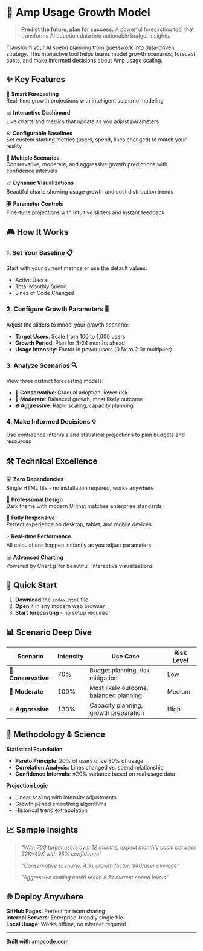 # 🚀 Amp Usage Growth Model

> **Predict the future, plan for success.** A powerful forecasting tool that transforms AI adoption data into actionable budget insights.

Transform your AI spend planning from guesswork into data-driven strategy. This interactive tool helps teams model growth scenarios, forecast costs, and make informed decisions about Amp usage scaling.

## ✨ Key Features

🎯 **Smart Forecasting**  
Real-time growth projections with intelligent scenario modeling

📊 **Interactive Dashboard**  
Live charts and metrics that update as you adjust parameters

⚙️ **Configurable Baselines**  
Set custom starting metrics (users, spend, lines changed) to match your reality

🔬 **Multiple Scenarios**  
Conservative, moderate, and aggressive growth predictions with confidence intervals

📈 **Dynamic Visualizations**  
Beautiful charts showing usage growth and cost distribution trends

🎛️ **Parameter Controls**  
Fine-tune projections with intuitive sliders and instant feedback

## 🎮 How It Works

### 1. **Set Your Baseline** 📋
Start with your current metrics or use the default values:
- Active Users
- Total Monthly Spend
- Lines of Code Changed

### 2. **Configure Growth Parameters** 🎚️
Adjust the sliders to model your growth scenario:
- **Target Users**: Scale from 100 to 1,000 users
- **Growth Period**: Plan for 3-24 months ahead  
- **Usage Intensity**: Factor in power users (0.5x to 2.0x multiplier)

### 3. **Analyze Scenarios** 🔍
View three distinct forecasting models:
- **🐌 Conservative**: Gradual adoption, lower risk
- **🚀 Moderate**: Balanced growth, most likely outcome
- **🔥 Aggressive**: Rapid scaling, capacity planning

### 4. **Make Informed Decisions** 💡
Use confidence intervals and statistical projections to plan budgets and resources

## 🛠️ Technical Excellence

💻 **Zero Dependencies**  
Single HTML file - no installation required, works anywhere

🎨 **Professional Design**  
Dark theme with modern UI that matches enterprise standards

📱 **Fully Responsive**  
Perfect experience on desktop, tablet, and mobile devices

⚡ **Real-time Performance**  
All calculations happen instantly as you adjust parameters

📊 **Advanced Charting**  
Powered by Chart.js for beautiful, interactive visualizations

## 🚀 Quick Start

1. **Download** the `index.html` file
2. **Open** it in any modern web browser
3. **Start forecasting** - no setup required!

## 📊 Scenario Deep Dive

| Scenario | Intensity | Use Case | Risk Level |
|----------|-----------|----------|------------|
| 🐌 **Conservative** | 70% | Budget planning, risk mitigation | Low |
| 🚀 **Moderate** | 100% | Most likely outcome, balanced planning | Medium |
| 🔥 **Aggressive** | 130% | Capacity planning, growth preparation | High |

## 🔬 Methodology & Science

**Statistical Foundation**
- **Pareto Principle**: 20% of users drive 80% of usage
- **Correlation Analysis**: Lines changed vs. spend relationship
- **Confidence Intervals**: ±20% variance based on real usage data

**Projection Logic**
- Linear scaling with intensity adjustments
- Growth period smoothing algorithms
- Historical trend extrapolation

## 📈 Sample Insights

> *"With 700 target users over 12 months, expect monthly costs between $32K-$49K with 95% confidence"*

> *"Conservative scenario: 4.3x growth factor, $40/user average"*

> *"Aggressive scaling could reach 8.7x current spend levels"*

## 🌐 Deploy Anywhere

**GitHub Pages**: Perfect for team sharing  
**Internal Servers**: Enterprise-friendly single file  
**Local Usage**: Works offline, no internet required  

---

**Built with [ampcode.com](https://ampcode.com)**
